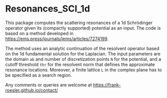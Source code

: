 # Resonances_SCI_1d

This package computes the scattering resonances of a 1d Schrödinger operator given its (compactly supported) potential as an input. The code is based on a method developed in https://ems.press/journals/jems/articles/7274199.

The method uses an analytic continuation of the resolvent  operator based on the 1d fundamental solution for the Laplacian. The input parameters are the domain `ab` and number of discretization points `N` for the potential, and a cutoff threshold `thr` for the resolvent norm that defines the approximate resonance locations. Moreover, a finite lattice `L` in the complex plane has to be specified as a search region.

Any comments or queries are welcome at https://frank-roesler.github.io/contact/
